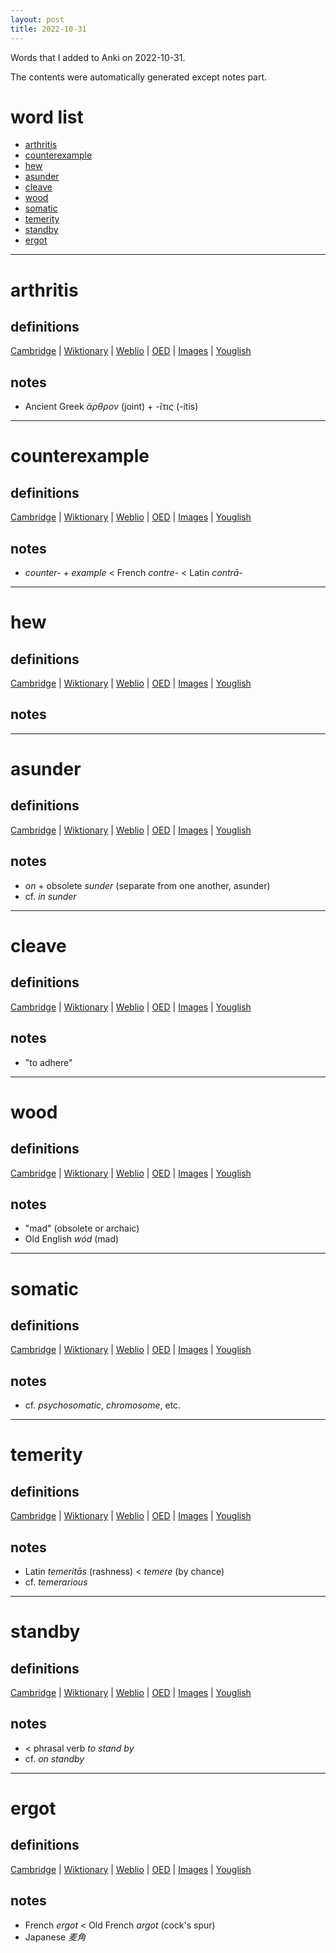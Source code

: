 ```yaml
---
layout: post
title: 2022-10-31
---
```


Words that I added to Anki on 2022-10-31.

The contents were automatically generated except notes part.
# word list
- [arthritis](#arthritis)
- [counterexample](#counterexample)
- [hew](#hew)
- [asunder](#asunder)
- [cleave](#cleave)
- [wood](#wood)
- [somatic](#somatic)
- [temerity](#temerity)
- [standby](#standby)
- [ergot](#ergot)

---

# arthritis
## definitions
[Cambridge](https://dictionary.cambridge.org/us/dictionary/english/arthritis)
|
[Wiktionary](https://en.wiktionary.org/wiki/arthritis#English)
|
[Weblio](https://ejje.weblio.jp/content_find?query=arthritis&searchType=exact)
|
[OED](https://www.oed.com/search?q=arthritis)
|
[Images](https://www.google.com/search?tbm=isch&q=arthritis)
|
[Youglish](https://youglish.com/pronounce/arthritis/english/us)

## notes
- Ancient Greek *ἄρθρον* (joint) + *-ῖτις* (-itis)

---

# counterexample
## definitions
[Cambridge](https://dictionary.cambridge.org/us/dictionary/english/counterexample)
|
[Wiktionary](https://en.wiktionary.org/wiki/counterexample#English)
|
[Weblio](https://ejje.weblio.jp/content_find?query=counterexample&searchType=exact)
|
[OED](https://www.oed.com/search?q=counterexample)
|
[Images](https://www.google.com/search?tbm=isch&q=counterexample)
|
[Youglish](https://youglish.com/pronounce/counterexample/english/us)

## notes
- *counter-* + *example* &lt; French *contre-* &lt; Latin *contrā-*

---

# hew
## definitions
[Cambridge](https://dictionary.cambridge.org/us/dictionary/english/hew)
|
[Wiktionary](https://en.wiktionary.org/wiki/hew#English)
|
[Weblio](https://ejje.weblio.jp/content_find?query=hew&searchType=exact)
|
[OED](https://www.oed.com/search?q=hew)
|
[Images](https://www.google.com/search?tbm=isch&q=hew)
|
[Youglish](https://youglish.com/pronounce/hew/english/us)

## notes

---

# asunder
## definitions
[Cambridge](https://dictionary.cambridge.org/us/dictionary/english/asunder)
|
[Wiktionary](https://en.wiktionary.org/wiki/asunder#English)
|
[Weblio](https://ejje.weblio.jp/content_find?query=asunder&searchType=exact)
|
[OED](https://www.oed.com/search?q=asunder)
|
[Images](https://www.google.com/search?tbm=isch&q=asunder)
|
[Youglish](https://youglish.com/pronounce/asunder/english/us)

## notes
- *on* + obsolete *sunder* (separate from one another, asunder)
- cf. *in sunder*

---

# cleave
## definitions
[Cambridge](https://dictionary.cambridge.org/us/dictionary/english/cleave)
|
[Wiktionary](https://en.wiktionary.org/wiki/cleave#English)
|
[Weblio](https://ejje.weblio.jp/content_find?query=cleave&searchType=exact)
|
[OED](https://www.oed.com/search?q=cleave)
|
[Images](https://www.google.com/search?tbm=isch&q=cleave)
|
[Youglish](https://youglish.com/pronounce/cleave/english/us)

## notes
- "to adhere"

---

# wood
## definitions
[Cambridge](https://dictionary.cambridge.org/us/dictionary/english/wood)
|
[Wiktionary](https://en.wiktionary.org/wiki/wood#English)
|
[Weblio](https://ejje.weblio.jp/content_find?query=wood&searchType=exact)
|
[OED](https://www.oed.com/search?q=wood)
|
[Images](https://www.google.com/search?tbm=isch&q=wood)
|
[Youglish](https://youglish.com/pronounce/wood/english/us)

## notes
- "mad" (obsolete or archaic)
- Old English *wód* (mad)

---

# somatic
## definitions
[Cambridge](https://dictionary.cambridge.org/us/dictionary/english/somatic)
|
[Wiktionary](https://en.wiktionary.org/wiki/somatic#English)
|
[Weblio](https://ejje.weblio.jp/content_find?query=somatic&searchType=exact)
|
[OED](https://www.oed.com/search?q=somatic)
|
[Images](https://www.google.com/search?tbm=isch&q=somatic)
|
[Youglish](https://youglish.com/pronounce/somatic/english/us)

## notes
- cf. *psychosomatic*, *chromosome*, etc.

---

# temerity
## definitions
[Cambridge](https://dictionary.cambridge.org/us/dictionary/english/temerity)
|
[Wiktionary](https://en.wiktionary.org/wiki/temerity#English)
|
[Weblio](https://ejje.weblio.jp/content_find?query=temerity&searchType=exact)
|
[OED](https://www.oed.com/search?q=temerity)
|
[Images](https://www.google.com/search?tbm=isch&q=temerity)
|
[Youglish](https://youglish.com/pronounce/temerity/english/us)

## notes
- Latin *temeritās* (rashness) &lt; *temere* (by chance)
- cf. *temerarious*

---

# standby
## definitions
[Cambridge](https://dictionary.cambridge.org/us/dictionary/english/standby)
|
[Wiktionary](https://en.wiktionary.org/wiki/standby#English)
|
[Weblio](https://ejje.weblio.jp/content_find?query=standby&searchType=exact)
|
[OED](https://www.oed.com/search?q=standby)
|
[Images](https://www.google.com/search?tbm=isch&q=standby)
|
[Youglish](https://youglish.com/pronounce/standby/english/us)

## notes
- &lt; phrasal verb *to stand by*
- cf. *on standby*

---

# ergot
## definitions
[Cambridge](https://dictionary.cambridge.org/us/dictionary/english/ergot)
|
[Wiktionary](https://en.wiktionary.org/wiki/ergot#English)
|
[Weblio](https://ejje.weblio.jp/content_find?query=ergot&searchType=exact)
|
[OED](https://www.oed.com/search?q=ergot)
|
[Images](https://www.google.com/search?tbm=isch&q=ergot)
|
[Youglish](https://youglish.com/pronounce/ergot/english/us)

## notes
- French *ergot* &lt; Old French *argot* (cock's spur)
- Japanese *麦角*

